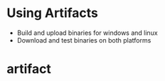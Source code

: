 # Using Artifacts

- Build and upload binaries for windows and linux
- Download and test binaries on both platforms
# artifact
